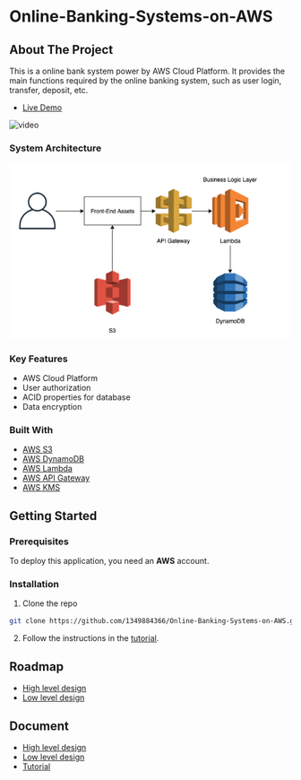 # Online-Banking-Systems-on-AWS

## About The Project
This is a online bank system power by AWS Cloud Platform. It provides the main functions required by the online banking system, such as user login, transfer, deposit, etc.
* [Live Demo](http://mydemo123.com.s3-website-us-west-2.amazonaws.com/)

![video](/documents/images/video.gif)

### System Architecture
![Main page](/documents/images/System_Architecture.PNG)
### Key Features
* AWS Cloud Platform 
* User authorization
* ACID properties for database
* Data encryption

### Built With
* [AWS S3](https://console.aws.amazon.com/s3/)
* [AWS DynamoDB](https://console.aws.amazon.com/dynamodb/home)
* [AWS Lambda](https://console.aws.amazon.com/lambda/)
* [AWS API Gateway](https://console.aws.amazon.com/apigateway/main/)
* [AWS KMS](https://console.aws.amazon.com/kms)

## Getting Started

### Prerequisites
To deploy this application, you need an **AWS** account.

### Installation
1. Clone the repo
```bash
git clone https://github.com/1349884366/Online-Banking-Systems-on-AWS.git
```
2. Follow the instructions in the [tutorial](/documents/Tutorial.md).

## Roadmap
* [High level design](/documents/Online_Banking_Systems_on_AWS.pdf)
* [Low level design](/documents/Low_Level_Design.pdf)

## Document
* [High level design](/documents/Online_Banking_Systems_on_AWS.pdf)
* [Low level design](/documents/Low_Level_Design.pdf)
* [Tutorial](/documents/Tutorial.md)